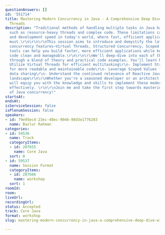 ```yaml
---
questionAnswers: []
id: '551714'
title: Mastering Modern Concurrency in Java - A Comprehensive Deep Dive with Virtual
  Threads
description: "Traditional methods of handling multiple tasks in Java have limitations,
  such as resource-heavy threads and complex code. These limitations can hinder performance
  and development speed in today's world, where fast, efficient applications are a
  must.\r\n\r\n\r\nThis session aims to introduce and demystify the latest Java 21
  concurrency features—Virtual Threads, Structured Concurrency, Scoped Values. These
  tools can help you build faster, more efficient applications while keeping your
  code clean and manageable.\r\n\r\n\r\nWe'll deep-dive into each of these four topics
  through a blend of theory and practical code examples. You'll learn how to:\r\n-
  Utilize Virtual Threads for efficient multitasking\r\n- Implement Structured Concurrency
  for more readable and maintainable code\r\n- Leverage Scoped Values for smarter
  data sharing\r\n- Understand the continued relevance of Reactive Java in this new
  landscape\r\n\r\nWhether you're a seasoned developer or an architect, this session
  will equip you with the knowledge and skills to implement these modern features
  effectively. \r\n\r\nJoin me and take the first step towards mastering the future
  of Java concurrency!"
startsAt: 
endsAt: 
isServiceSession: false
isPlenumSession: false
speakers:
- id: 79e95ec4-23ec-48ec-9046-98d3e1776283
  name: Bazlur Rahman
categories:
- id: 59536
  name: Track
  categoryItems:
  - id: 207655
    name: Core Java
  sort: 0
- id: 59537
  name: Session Format
  categoryItems:
  - id: 207666
    name: workshop
  sort: 1
roomId: 
room: 
liveUrl: 
recordingUrl: 
status: Accepted
track: Core Java
format: workshop
slug: mastering-modern-concurrency-in-java-a-comprehensive-deep-dive-with-virtual-threads

---
```

